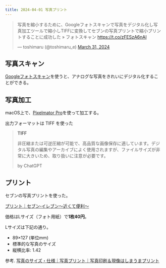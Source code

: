 ```yaml
---
title: 2024-04-01 写真プリント
---
```


<blockquote class="twitter-tweet"><p lang="ja" dir="ltr">写真を縮小するために、Googleフォトスキャンで写真をデジタル化し写真加工ツールで縮小しTIFFに変換してセブンの写真プリントで縮小プリントすることに成功した » フォトスキャン <a href="https://t.co/zFESzA6nAI">https://t.co/zFESzA6nAI</a></p>&mdash; toshimaru (@toshimaru_e) <a href="https://twitter.com/toshimaru_e/status/1774383821783527537?ref_src=twsrc%5Etfw">March 31, 2024</a></blockquote> <script async src="https://platform.twitter.com/widgets.js" charset="utf-8"></script>

## 写真スキャン

[Googleフォトスキャン](https://www.google.com/intl/ja/photos/scan/)を使うと、アナログな写真をきれいにデジタル化することができる。

## 写真加工

macOS上で、[Pixelmator Pro](https://www.pixelmator.com/pro/)を使って加工する。

出力フォーマットは TIFF を使った

> **TIFF**
>
> 非圧縮または可逆圧縮が可能で、高品質な画像保存に適しています。デジタル写真の編集やアーカイブによく使用されますが、ファイルサイズが非常に大きいため、取り扱いに注意が必要です。
>
> by ChatGPT

## プリント

セブンの写真プリントを使った。

[プリント｜セブン‐イレブン～近くて便利～](https://www.sej.co.jp/services/multicopy/print.html)

価格はLサイズ（フォト用紙）で**1枚40円**。

Lサイズは下記の通り。

* 89×127 (単位mm)
* 標準的な写真のサイズ
* 縦横比率: 1.42

参考. [写真のサイズ・仕様｜写真プリント｜写真印刷＆現像はしまうまプリント](https://www.n-pri.jp/print/spec/)
